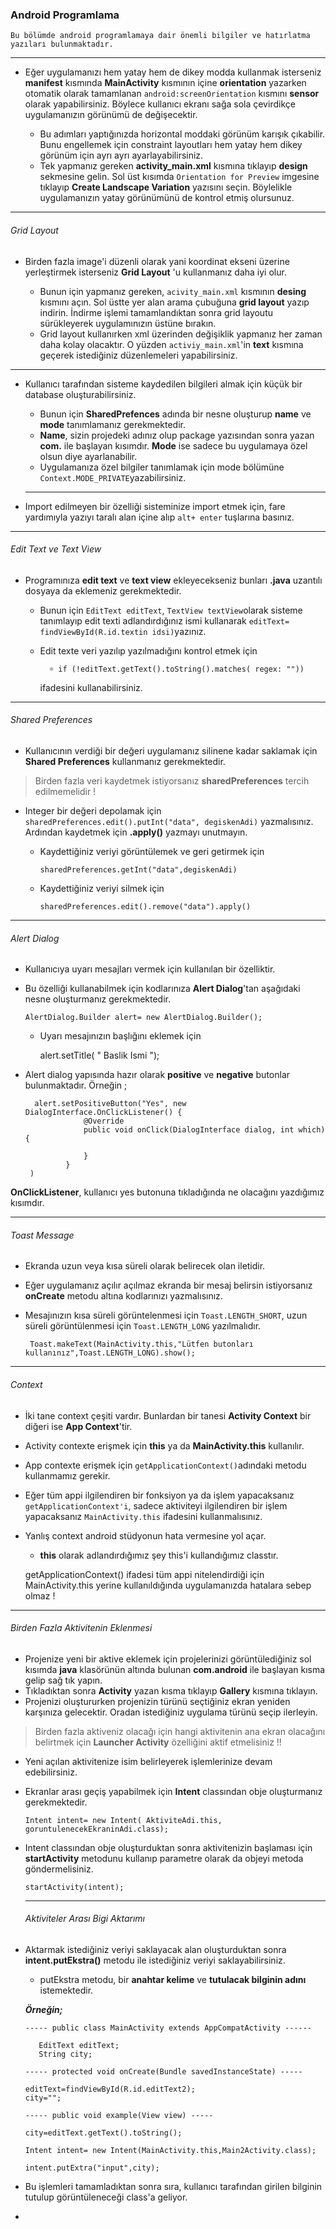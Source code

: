 <h3>Android Programlama</h3>

    Bu bölümde android programlamaya dair önemli bilgiler ve hatırlatma yazıları bulunmaktadır.

----
* Eğer uygulamanızı hem yatay hem de dikey modda kullanmak isterseniz **manifest** kısmında **MainActivity** kısmının içine **orientation** yazarken otomatik olarak tamamlanan  `android:screenOrientation` kısmını **sensor** olarak yapabilirsiniz. Böylece kullanıcı ekranı sağa sola çevirdikçe uygulamanızın görünümü de değişecektir.
 
   * Bu adımları yaptığınızda horizontal moddaki görünüm karışık çıkabilir. Bunu engellemek için constraint layoutları hem yatay hem dikey görünüm için ayrı ayrı ayarlayabilirsiniz.
   * Tek yapmanız gereken **activity_main.xml** kısmına tıklayıp **design** sekmesine gelin. Sol üst kısımda `Orientation for Preview` imgesine tıklayıp **Create Landscape Variation** yazısını seçin. Böylelikle uygulamanızın yatay görünümünü de kontrol etmiş olursunuz.

----
<h6> Grid Layout </h6>

* Birden fazla image'i düzenli olarak yani koordinat ekseni üzerine yerleştirmek isterseniz **Grid Layout** 'u kullanmanız daha iyi olur.
 
  * Bunun için yapmanız gereken, `acivity_main.xml` kısmının **desing** kısmını açın. Sol üstte yer alan arama çubuğuna **grid layout** yazıp indirin. İndirme işlemi tamamlandıktan sonra grid layoutu sürükleyerek uygulamınızın üstüne bırakın.
  * Grid layout kullanırken xml üzerinden değişiklik yapmanız her zaman daha kolay olacaktır. O yüzden `activiy_main.xml`'in **text** kısmına geçerek istediğiniz düzenlemeleri yapabilirsiniz.

----

* Kullanıcı tarafından sisteme kaydedilen bilgileri almak için küçük bir database oluşturabilirsiniz.

  * Bunun için **SharedPrefences** adında bir nesne oluşturup **name** ve **mode** tanımlamanız gerekmektedir.
  *  **Name**, sizin projedeki adınız olup package yazısından sonra yazan **com.** ile başlayan kısımdır. **Mode** ise sadece bu uygulamaya özel olsun diye ayarlanabilir.
  *  Uygulamanıza özel bilgiler tanımlamak için mode bölümüne `Context.MODE_PRIVATE`yazabilirsiniz.
  
  ----
* Import edilmeyen bir özelliği sisteminize import etmek için, fare yardımıyla yazıyı taralı alan içine alıp `alt+ enter` tuşlarına basınız.
----
<h6> Edit Text ve Text View </h6>

* Programınıza  **edit text** ve **text view** ekleyecekseniz bunları **.java** uzantılı dosyaya da eklemeniz gerekmektedir.

  * Bunun için `EditText editText`, `TextView textView`olarak sisteme tanımlayıp edit texti adlandırdığınız ismi kullanarak `editText= findViewById(R.id.textin idsi)`yazınız.
  * Edit texte veri yazılıp yazılmadığını kontrol etmek için 
         
          ☼ if (!editText.getText().toString().matches( regex: ""))
         
     ifadesini kullanabilirsiniz.
----
<h6> Shared Preferences </h6>

* Kullanıcının verdiği bir değeri uygulamanız silinene kadar saklamak için **Shared Preferences** kullanmanız gerekmektedir.

>Birden fazla veri kaydetmek istiyorsanız **sharedPreferences** tercih edilmemelidir !
  

 * Integer bir değeri depolamak için `sharedPreferences.edit().putInt("data", degiskenAdi)` yazmalısınız. Ardından kaydetmek için **.apply()** yazmayı unutmayın.
     
   *  Kaydettiğiniz veriyi görüntülemek ve geri getirmek için
         
          sharedPreferences.getInt("data",degiskenAdi)
  
   * Kaydettiğiniz veriyi silmek için
    
         sharedPreferences.edit().remove("data").apply()

    
 > 
 ---   
 <h6> Alert Dialog </h6>
 
 * Kullanıcıya uyarı mesajları vermek için kullanılan  bir özelliktir. 
 * Bu özelliği kullanabilmek için kodlarınıza **Alert Dialog**'tan aşağıdaki nesne oluşturmanız gerekmektedir.
 
       AlertDialog.Builder alert= new AlertDialog.Builder();
     
    * Uyarı mesajınızın başlığını eklemek için
   
      alert.setTitle( " Baslik Ismi "); 
 * Alert dialog yapısında hazır olarak **positive** ve **negative** butonlar bulunmaktadır. Örneğin ;
     
         alert.setPositiveButton("Yes", new DialogInterface.OnClickListener() {
                    @Override
                    public void onClick(DialogInterface dialog, int which) {
                        
                    }
                }
        )

**OnClickListener**, kullanıcı yes butonuna tıkladığında ne olacağını yazdığımız kısımdır.

----

<h6> Toast Message </h6>

* Ekranda uzun veya kısa süreli olarak belirecek olan iletidir. 

 * Eğer uygulamanız açılır açılmaz ekranda bir mesaj belirsin istiyorsanız **onCreate** metodu altına kodlarınızı yazmalısınız.
 * Mesajınızın kısa süreli görüntelenmesi için `Toast.LENGTH_SHORT`,	 uzun süreli görüntülenmesi için `Toast.LENGTH_LONG` yazılmalıdır.
  
        Toast.makeText(MainActivity.this,"Lütfen butonları kullanınız",Toast.LENGTH_LONG).show();
        
----
<h6> Context </h6>

* İki tane context çeşiti vardır. Bunlardan bir tanesi **Activity Context** bir diğeri ise **App Context**'tir.
* Activity contexte erişmek için **this** ya da **MainActivity.this** kullanılır. 
* App contexte erişmek için `getApplicationContext()`adındaki metodu kullanmamız gerekir.
* Eğer tüm appi ilgilendiren bir fonksiyon ya da işlem yapacaksanız `getApplicationContext'i`, sadece aktiviteyi ilgilendiren bir işlem yapacaksanız `MainActivity.this` ifadesini kullanmalısınız.
* Yanlış context android stüdyonun hata vermesine yol açar. 
  
     * **this** olarak adlandırdığımız şey this'i kullandığımız classtır.
    
    
     getApplicationContext() ifadesi tüm appi nitelendirdiği için 
     MainActivity.this yerine kullanıldığında uygulamanızda hatalara sebep olmaz !
     
---
<h6> Birden Fazla Aktivitenin Eklenmesi </h6>

* Projenize yeni bir aktive eklemek için projelerinizi görüntülediğiniz sol kısımda **java** klasörünün altında bulunan **com.android** ile başlayan kısma gelip sağ tık yapın.
* Tıkladıktan sonra **Activity** yazan kısma tıklayıp **Gallery** kısmına tıklayın.
*  Projenizi oluştururken projenizin türünü seçtiğiniz ekran yeniden karşınıza gelecektir. Oradan istediğiniz uygulama türünü seçip ilerleyin.

> Birden fazla aktiveniz olacağı için hangi aktivitenin ana ekran olacağını belirtmek için
> **Launcher Activity** özelliğini aktif etmelisiniz !!

* Yeni açılan aktivitenize isim belirleyerek işlemlerinize devam edebilirsiniz.

* Ekranlar arası geçiş yapabilmek için **Intent** classından obje oluşturmanız gerekmektedir.

      Intent intent= new Intent( AktiviteAdi.this, goruntulenecekEkraninAdi.class);
 
* Intent classından obje oluşturduktan sonra aktivitenizin başlaması için **startActivity** metodunu kullanıp parametre olarak da objeyi metoda göndermelisiniz. 

      startActivity(intent);
      
  ----
  
  <h6>Aktiviteler Arası Bigi Aktarımı </h6>
  
 * Aktarmak istediğiniz veriyi saklayacak alan oluşturduktan sonra **intent.putEkstra()**
 metodu ile istediğiniz veriyi saklayabilirsiniz.
 
      * putEkstra metodu, bir **anahtar kelime** ve **tutulacak bilginin adını** istemektedir.


   ***Örneğin;***
   
       ----- public class MainActivity extends AppCompatActivity ------
      
          EditText editText;
          String city;
       
       ----- protected void onCreate(Bundle savedInstanceState) -----
       
       editText=findViewById(R.id.editText2);
       city="";
       
       ----- public void example(View view) -----
       
       city=editText.getText().toString();
       
       Intent intent= new Intent(MainActivity.this,Main2Activity.class);
       
       intent.putExtra("input",city);
     
 * Bu işlemleri tamamladıktan sonra sıra, kullanıcı tarafından girilen bilginin tutulup görüntüleneceği class'a geliyor.

*
       
       
